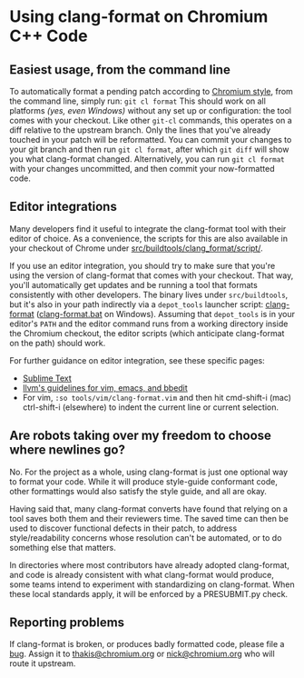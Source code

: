 # Using clang-format on Chromium C++ Code

## Easiest usage, from the command line

To automatically format a pending patch according to
[Chromium style](http://www.chromium.org/developers/coding-style), from
the command line, simply run: ``` git cl format ``` This should work on all
platforms _(yes, even Windows)_ without any set up or configuration: the tool
comes with your checkout. Like other `git-cl` commands, this operates on a diff
relative to the upstream branch. Only the lines that you've already touched in
your patch will be reformatted. You can commit your changes to your git branch
and then run `git cl format`, after which `git diff` will show you what
clang-format changed. Alternatively, you can run `git cl format` with your
changes uncommitted, and then commit your now-formatted code.

## Editor integrations

Many developers find it useful to integrate the clang-format tool with their
editor of choice. As a convenience, the scripts for this are also available in
your checkout of Chrome under
[src/buildtools/clang_format/script/](https://code.google.com/p/chromium/codesearch#chromium/src/buildtools/clang_format/script/).

If you use an editor integration, you should try to make sure that you're using
the version of clang-format that comes with your checkout. That way, you'll
automatically get updates and be running a tool that formats consistently with
other developers. The binary lives under `src/buildtools`, but it's also in your
path indirectly via a `depot_tools` launcher script:
[clang-format](https://code.google.com/p/chromium/codesearch#chromium/tools/depot_tools/clang-format)
([clang-format.bat](https://code.google.com/p/chromium/codesearch#chromium/tools/depot_tools/clang-format.bat) on Windows). Assuming that `depot_tools` is in your editor's `PATH`
and the editor command runs from a working directory inside the Chromium
checkout, the editor scripts (which anticipate clang-format on the path) should
work.

For further guidance on editor integration, see these specific pages:

*   [Sublime Text](http://www.chromium.org/developers/sublime-text#TOC-Format-selection-or-area-around-cursor-using-clang-format)
*   [llvm's guidelines for vim, emacs, and bbedit](http://clang.llvm.org/docs/ClangFormat.html)
*   For vim, `:so tools/vim/clang-format.vim` and then hit cmd-shift-i (mac)
    ctrl-shift-i (elsewhere) to indent the current line or current selection.

## Are robots taking over my freedom to choose where newlines go?

No. For the project as a whole, using clang-format is just one optional way to
format your code. While it will produce style-guide conformant code, other
formattings would also satisfy the style guide, and all are okay.

Having said that, many clang-format converts have found that relying on a tool
saves both them and their reviewers time. The saved time can then be used to
discover functional defects in their patch, to address style/readability
concerns whose resolution can't be automated, or to do something else that
matters.

In directories where most contributors have already adopted clang-format, and
code is already consistent with what clang-format would produce, some teams
intend to experiment with standardizing on clang-format. When these local
standards apply, it will be enforced by a PRESUBMIT.py check.

## Reporting problems

If clang-format is broken, or produces badly formatted code, please file a
[bug]. Assign it to thakis@chromium.org or nick@chromium.org who will route it
upstream.

[bug]:
https://code.google.com/p/chromium/issues/entry?comment=clang-format%20produced%20code%20that%20(choose%20all%20that%20apply):%20%0A-%20Doesn%27t%20match%20Chromium%20style%0A-%20Doesn%27t%20match%20blink%20style%0A-%20Riles%20my%20finely%20honed%20stylistic%20dander%0A-%20No%20sane%20human%20would%20ever%20choose%0A%0AHere%27s%20the%20code%20before%20formatting:%0A%0A%0AHere%27s%20the%20code%20after%20formatting:%0A%0A%0AHere%27s%20how%20it%20ought%20to%20look:%0A%0A%0ACode%20review%20link%20for%20full%20files/context:&summary=clang-format%20quality%20problem&cc=thakis@chromium.org,%20nick@chromium.org&labels=Type-Bug,Build-Tools,OS-?
